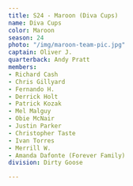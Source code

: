 ```yaml
---
title: S24 - Maroon (Diva Cups)
name: Diva Cups
color: Maroon
season: 24
photo: "/img/maroon-team-pic.jpg"
captain: Oliver J.
quarterback: Andy Pratt
members:
- Richard Cash
- Chris Gillyard
- Fernando H.
- Derrick Holt
- Patrick Kozak
- Mel Malguy
- Obie McNair
- Justin Parker
- Christopher Taste
- Ivan Torres
- Merrill W.
- Amanda Dafonte (Forever Family)
division: Dirty Goose

---
```

